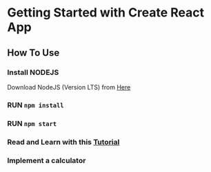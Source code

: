 # Getting Started with Create React App

## How To Use

### Install NODEJS
Download NodeJS (Version LTS) from <a href="https://nodejs.org/en" target="_blank">Here<a>

### RUN `npm install`

### RUN `npm start`

### Read and Learn with this <a href="https://react.dev/learn/tutorial-tic-tac-toe" target="_blank">Tutorial<a>

### Implement a calculator